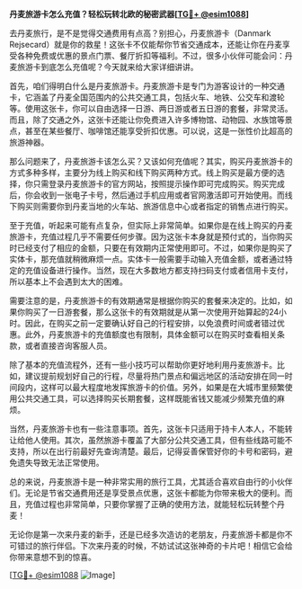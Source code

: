 **丹麦旅游卡怎么充值？轻松玩转北欧的秘密武器[[TG💪+ @esim1088](https://t.me/s/esim1088)]**

去丹麦旅行，是不是觉得交通费用有点高？别担心，丹麦旅游卡（Danmark Rejsecard）就是你的救星！这张卡不仅能帮你节省交通成本，还能让你在丹麦享受各种免费或优惠的景点门票、餐厅折扣等福利。不过，很多小伙伴可能会问：丹麦旅游卡到底怎么充值呢？今天就来给大家详细讲讲。

首先，咱们得明白什么是丹麦旅游卡。丹麦旅游卡是专门为游客设计的一种交通卡，它涵盖了丹麦全国范围内的公共交通工具，包括火车、地铁、公交车和渡轮等。使用这张卡，你可以自由选择一日游、两日游或者五日游的套餐，非常灵活。而且，除了交通之外，这张卡还能让你免费进入许多博物馆、动物园、水族馆等景点，甚至在某些餐厅、咖啡馆还能享受折扣优惠。可以说，这是一张性价比超高的旅游神器。

那么问题来了，丹麦旅游卡该怎么买？又该如何充值呢？其实，购买丹麦旅游卡的方式多种多样，主要分为线上购买和线下购买两种方式。线上购买是最方便的选择，你只需登录丹麦旅游卡的官方网站，按照提示操作即可完成购买。购买完成后，你会收到一张电子卡号，然后通过手机应用或者官网激活即可开始使用。而线下购买则需要你到丹麦当地的火车站、旅游信息中心或者指定的销售点进行购买。

至于充值，听起来可能有点复杂，但实际上非常简单。如果你是在线上购买的丹麦旅游卡，充值过程几乎不需要任何步骤。因为这张卡本身就是预付式的，当你购买时已经支付了相应的金额，只要在有效期内正常使用即可。不过，如果你是购买了实体卡，那充值就稍微麻烦一点。实体卡一般需要手动输入充值金额，或者通过特定的充值设备进行操作。当然，现在大多数地方都支持扫码支付或者信用卡支付，所以基本上不会遇到太大的困难。

需要注意的是，丹麦旅游卡的有效期通常是根据你购买的套餐来决定的。比如，如果你购买了一日游套餐，那么这张卡的有效期就是从第一次使用开始算起的24小时。因此，在购买之前一定要确认好自己的行程安排，以免浪费时间或者错过优惠。此外，丹麦旅游卡的充值额度也有限制，具体金额可以在购买时查看相关条款，或者直接咨询客服人员。

除了基本的充值流程外，还有一些小技巧可以帮助你更好地利用丹麦旅游卡。比如，建议提前规划好自己的行程，尽量将热门景点和偏远地区的活动安排在同一时间段内，这样可以最大程度地发挥旅游卡的价值。另外，如果是在大城市里频繁使用公共交通工具，可以选择购买长期套餐，这样既能省钱又能减少频繁充值的麻烦。

当然，丹麦旅游卡也有一些注意事项。首先，这张卡只适用于持卡人本人，不能转让给他人使用。其次，虽然旅游卡覆盖了大部分公共交通工具，但有些线路可能不支持，所以在出行前最好先查询清楚。最后，记得妥善保管好你的卡号和密码，避免遗失导致无法正常使用。

总的来说，丹麦旅游卡是一种非常实用的旅行工具，尤其适合喜欢自由行的小伙伴们。无论是节省交通费用还是享受景点优惠，这张卡都能为你带来极大的便利。而且，充值过程也非常简单，只要你掌握了正确的使用方法，就能轻松玩转整个丹麦！

无论你是第一次来丹麦的新手，还是已经多次造访的老朋友，丹麦旅游卡都是你不可错过的旅行伴侣。下次来丹麦的时候，不妨试试这张神奇的卡片吧！相信它会给你带来意想不到的惊喜。

[[TG💪+ @esim1088](https://t.me/s/esim1088) ![Image](https://i.postimg.cc/4NQfJmqS/Snipaste-2025-05-13-00-14-12.png)]